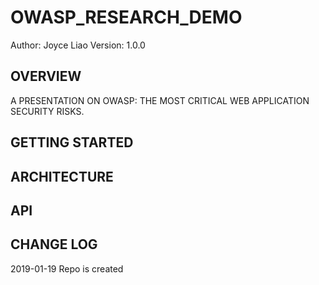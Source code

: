 # OWASP_RESEARCH_DEMO


Author: Joyce Liao
Version: 1.0.0



## OVERVIEW
A PRESENTATION ON OWASP: THE MOST CRITICAL WEB APPLICATION SECURITY RISKS.



## GETTING STARTED




## ARCHITECTURE
[](https://docs.google.com/presentation/d/1bRqY93IYm9_rMnPDMqPIDKyj89S_F-ybB4leCFL04Gk/edit?usp=sharing "Presentation Slides")


## API



## CHANGE LOG




2019-01-19 Repo is created
